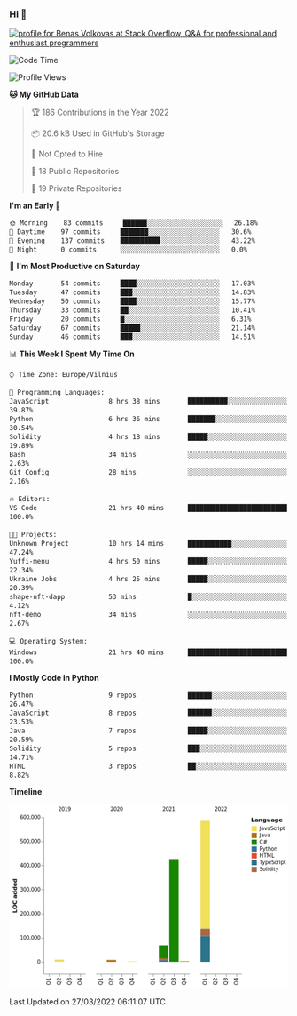 ### Hi 👋
<a href="https://stackoverflow.com/users/14954249/benas-volkovas"><img src="https://stackoverflow.com/users/flair/14954249.png?theme=dark" width="208" height="58" alt="profile for Benas Volkovas at Stack Overflow, Q&amp;A for professional and enthusiast programmers" title="profile for Benas Volkovas at Stack Overflow, Q&amp;A for professional and enthusiast programmers"></a>

<!--START_SECTION:waka-->
![Code Time](http://img.shields.io/badge/Code%20Time-626%20hrs%2030%20mins-blue)

![Profile Views](http://img.shields.io/badge/Profile%20Views-0-blue)

**🐱 My GitHub Data** 

> 🏆 186 Contributions in the Year 2022
 > 
> 📦 20.6 kB Used in GitHub's Storage 
 > 
> 🚫 Not Opted to Hire
 > 
> 📜 18 Public Repositories 
 > 
> 🔑 19 Private Repositories  
 > 
**I'm an Early 🐤** 

```text
🌞 Morning    83 commits     ██████░░░░░░░░░░░░░░░░░░░   26.18% 
🌆 Daytime    97 commits     ███████░░░░░░░░░░░░░░░░░░   30.6% 
🌃 Evening    137 commits    ██████████░░░░░░░░░░░░░░░   43.22% 
🌙 Night      0 commits      ░░░░░░░░░░░░░░░░░░░░░░░░░   0.0%

```
📅 **I'm Most Productive on Saturday** 

```text
Monday       54 commits     ████░░░░░░░░░░░░░░░░░░░░░   17.03% 
Tuesday      47 commits     ███░░░░░░░░░░░░░░░░░░░░░░   14.83% 
Wednesday    50 commits     ████░░░░░░░░░░░░░░░░░░░░░   15.77% 
Thursday     33 commits     ██░░░░░░░░░░░░░░░░░░░░░░░   10.41% 
Friday       20 commits     █░░░░░░░░░░░░░░░░░░░░░░░░   6.31% 
Saturday     67 commits     █████░░░░░░░░░░░░░░░░░░░░   21.14% 
Sunday       46 commits     ███░░░░░░░░░░░░░░░░░░░░░░   14.51%

```


📊 **This Week I Spent My Time On** 

```text
⌚︎ Time Zone: Europe/Vilnius

💬 Programming Languages: 
JavaScript               8 hrs 38 mins       ██████████░░░░░░░░░░░░░░░   39.87% 
Python                   6 hrs 36 mins       ███████░░░░░░░░░░░░░░░░░░   30.54% 
Solidity                 4 hrs 18 mins       █████░░░░░░░░░░░░░░░░░░░░   19.89% 
Bash                     34 mins             ░░░░░░░░░░░░░░░░░░░░░░░░░   2.63% 
Git Config               28 mins             ░░░░░░░░░░░░░░░░░░░░░░░░░   2.16%

🔥 Editors: 
VS Code                  21 hrs 40 mins      █████████████████████████   100.0%

🐱‍💻 Projects: 
Unknown Project          10 hrs 14 mins      ███████████░░░░░░░░░░░░░░   47.24% 
Yuffi-menu               4 hrs 50 mins       █████░░░░░░░░░░░░░░░░░░░░   22.34% 
Ukraine Jobs             4 hrs 25 mins       █████░░░░░░░░░░░░░░░░░░░░   20.39% 
shape-nft-dapp           53 mins             █░░░░░░░░░░░░░░░░░░░░░░░░   4.12% 
nft-demo                 34 mins             ░░░░░░░░░░░░░░░░░░░░░░░░░   2.67%

💻 Operating System: 
Windows                  21 hrs 40 mins      █████████████████████████   100.0%

```

**I Mostly Code in Python** 

```text
Python                   9 repos             ██████░░░░░░░░░░░░░░░░░░░   26.47% 
JavaScript               8 repos             ██████░░░░░░░░░░░░░░░░░░░   23.53% 
Java                     7 repos             █████░░░░░░░░░░░░░░░░░░░░   20.59% 
Solidity                 5 repos             ███░░░░░░░░░░░░░░░░░░░░░░   14.71% 
HTML                     3 repos             ██░░░░░░░░░░░░░░░░░░░░░░░   8.82%

```


**Timeline**

![Chart not found](https://raw.githubusercontent.com/BenasVolkovas/BenasVolkovas/main/charts/bar_graph.png) 


 Last Updated on 27/03/2022 06:11:07 UTC
<!--END_SECTION:waka-->
